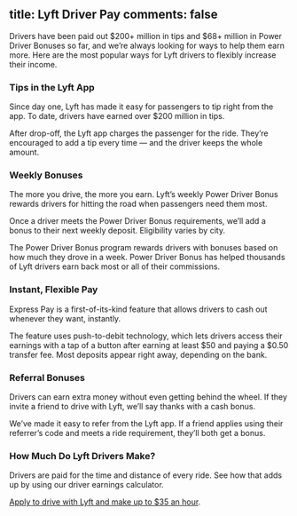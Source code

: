 title: Lyft Driver Pay
comments: false
---
Drivers have been paid out $200+ million in tips and $68+ million in Power Driver Bonuses so far, and we’re always looking for ways to help them earn more. Here are the most popular ways for Lyft drivers to flexibly increase their income.

### Tips in the Lyft App

Since day one, Lyft has made it easy for passengers to tip right from the app. To date, drivers have earned over $200 million in tips.

After drop-off, the Lyft app charges the passenger for the ride. They’re encouraged to add a tip every time — and the driver keeps the whole amount.

### Weekly Bonuses

The more you drive, the more you earn. Lyft’s weekly Power Driver Bonus rewards drivers for hitting the road when passengers need them most.

Once a driver meets the Power Driver Bonus requirements, we’ll add a bonus to their next weekly deposit. Eligibility varies by city. 

The Power Driver Bonus program rewards drivers with bonuses based on how much they drove in a week. Power Driver Bonus has helped thousands of Lyft drivers earn back most or all of their commissions.

### Instant, Flexible Pay

Express Pay is a first-of-its-kind feature that allows drivers to cash out whenever they want, instantly.

The feature uses push-to-debit technology, which lets drivers access their earnings with a tap of a button after earning at least $50 and paying a $0.50 transfer fee. Most deposits appear right away, depending on the bank.

### Referral Bonuses

Drivers can earn extra money without even getting behind the wheel. If they invite a friend to drive with Lyft, we’ll say thanks with a cash bonus.

We’ve made it easy to refer from the Lyft app. If a friend applies using their referrer’s code and meets a ride requirement, they’ll both get a bonus.

### How Much Do Lyft Drivers Make?

Drivers are paid for the time and distance of every ride. See how that adds up by using our driver earnings calculator.

[Apply to drive with Lyft and make up to $35 an hour](https://www.lyft.com/drivers).
